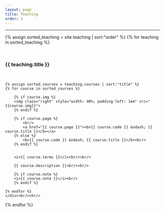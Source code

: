 ```yaml
---
layout: page
title: Teaching
order: 3
---
```


<hr/>
<div>

{% assign sorted_teaching = site.teaching | sort:"order" %}
{% for teaching in sorted_teaching %}
    <div><br/>
    <h3>{{ teaching.title }}</h3><br/>

    {% assign sorted_courses = teaching.courses | sort:"title" %}
    {% for course in sorted_courses %}

        {% if course.img %}
        <img class="right" style="width: 40%; padding-left: 1em" src="{{course.img}}">
        {% endif %}

        {% if course.page %}
            <br/>
            <a href="{{ course.page }}"><b>{{ course.code }} &ndash; {{ course.title }}</b></a>
        {% else %}
            <b>{{ course.code }} &ndash; {{ course.title }}</b><br/>
        {% endif %}

        
        <i>{{ course.terms }}</i><br/><br/>

        {{ course.description }}<br/><br/>
        
        {% if course.note %}
        <i>{{ course.note }}</i><br/>
        {% endif %}

    {% endfor %}
    </div><br/><hr/>
{% endfor %}

</div>